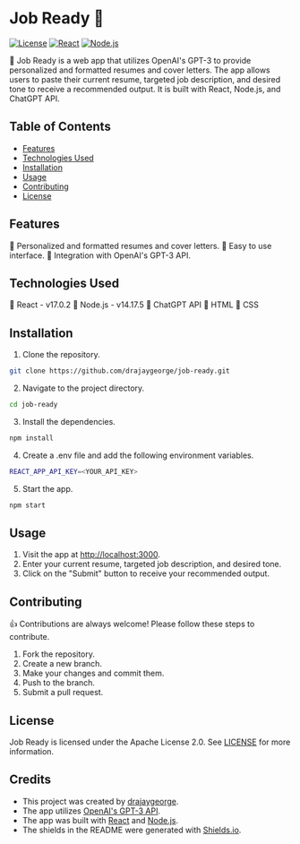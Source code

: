 # Job Ready 🚀

[![License](https://img.shields.io/badge/license-Apache-blue)](https://github.com/drajaygeorge/job-ready/blob/main/LICENSE)
[![React](https://img.shields.io/badge/react-v17.0.2-blue)](https://github.com/facebook/react)
[![Node.js](https://img.shields.io/badge/node-v14.17.5-green)](https://github.com/nodejs/node)

📝 Job Ready is a web app that utilizes OpenAI's GPT-3 to provide personalized and formatted resumes and cover letters. The app allows users to paste their current resume, targeted job description, and desired tone to receive a recommended output. It is built with React, Node.js, and ChatGPT API.

## Table of Contents

- [Features](#features)
- [Technologies Used](#technologies-used)
- [Installation](#installation)
- [Usage](#usage)
- [Contributing](#contributing)
- [License](#license)

## Features

📑 Personalized and formatted resumes and cover letters.
🚀 Easy to use interface.
🤖 Integration with OpenAI's GPT-3 API.

## Technologies Used

🚀 React - v17.0.2
🚀 Node.js - v14.17.5
🤖 ChatGPT API
🎨 HTML
🎨 CSS

## Installation

1. Clone the repository.

```bash
git clone https://github.com/drajaygeorge/job-ready.git
```

2. Navigate to the project directory.

```bash
cd job-ready
```

3. Install the dependencies.

```bash
npm install
```

4. Create a .env file and add the following environment variables.

```bash
REACT_APP_API_KEY=<YOUR_API_KEY>
```

5. Start the app.

```bash
npm start
```

## Usage

1. Visit the app at [http://localhost:3000](http://localhost:3000).
2. Enter your current resume, targeted job description, and desired tone.
3. Click on the "Submit" button to receive your recommended output.

## Contributing

👍 Contributions are always welcome! Please follow these steps to contribute.

1. Fork the repository.
2. Create a new branch.
3. Make your changes and commit them.
4. Push to the branch.
5. Submit a pull request.

## License

Job Ready is licensed under the Apache License 2.0. See [LICENSE](https://github.com/drajaygeorge/job-ready/blob/main/LICENSE) for more information.

## Credits

- This project was created by [drajaygeorge](https://github.com/drajaygeorge).
- The app utilizes [OpenAI's GPT-3 API](https://beta.openai.com/docs/api-reference/introduction).
- The app was built with [React](https://reactjs.org/) and [Node.js](https://nodejs.org/).
- The shields in the README were generated with [Shields.io](https://shields.io/).



